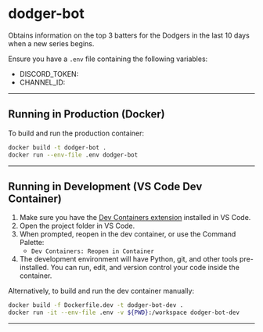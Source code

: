 
# dodger-bot
Obtains information on the top 3 batters for the Dodgers in the last 10 days when a new series begins.

Ensure you have a `.env` file containing the following variables:
- DISCORD_TOKEN:
- CHANNEL_ID:

---

## Running in Production (Docker)

To build and run the production container:

```sh
docker build -t dodger-bot .
docker run --env-file .env dodger-bot
```

---

## Running in Development (VS Code Dev Container)

1. Make sure you have the [Dev Containers extension](https://marketplace.visualstudio.com/items?itemName=ms-vscode-remote.remote-containers) installed in VS Code.
2. Open the project folder in VS Code.
3. When prompted, reopen in the dev container, or use the Command Palette:
   - `Dev Containers: Reopen in Container`
4. The development environment will have Python, git, and other tools pre-installed. You can run, edit, and version control your code inside the container.

Alternatively, to build and run the dev container manually:

```sh
docker build -f Dockerfile.dev -t dodger-bot-dev .
docker run -it --env-file .env -v ${PWD}:/workspace dodger-bot-dev
```

---

